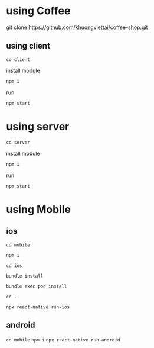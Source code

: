 

# using Coffee
git clone https://github.com/khuongviettai/coffee-shop.git

## using client

```
cd client 

```
install module
```
npm i
```
run 
```
npm start
```


# using server

```
cd server 

```
install module
```
npm i
```
run 
```
npm start
```

# using Mobile
## ios

```
cd mobile
```

 ```
 npm i
 ```
 
```
cd ios 
```

``` 
bundle install
```

``` 
bundle exec pod install 
```

 ```
 cd ..  
 ```
 
``` 
npx react-native run-ios 
```


## android

``` cd mobile ```
``` npm i ```
``` npx react-native run-android ``` 
